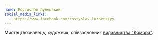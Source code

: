 ```yaml
---
name: Ростислав Лужецький
social_media_links:
  - https://www.facebook.com/rostyslav.luzhetskyy
---
```


Мистецтвознавець, художник, співзасновник [видавництва "Комора"][1].

[1]: https://komorabooks.com
